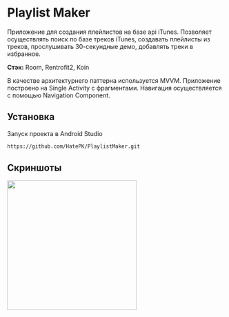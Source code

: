 
# Playlist Maker

Приложение для создания плейлистов на базе api iTunes. Позволяет осуществлять поиск по базе треков iTunes, создавать плейлисты из треков, прослушивать 30-секундные демо, добавлять треки в избранное. 

**Стэк:** Room, Rentrofit2, Koin

В качестве архитектурнего паттерна используется MVVM. Приложение построено на Single Activity с фрагментами. Навигация осуществляется с помощью Navigation Component.

## Установка

Запуск проекта в Android Studio

```bash
https://github.com/HatePK/PlaylistMaker.git
```
    
## Скриншоты
<p float="left">
    <img src="https://i.ibb.co/Y00tchL/Screenshot-20240317-150850.png" width="300"> 
</p>

